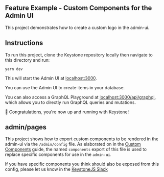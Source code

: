 ## Feature Example - Custom Components for the Admin UI

This project demonstrates how to create a custom logo in the admin-ui.

## Instructions

To run this project, clone the Keystone repository locally then navigate to this directory and run:

```shell
yarn dev
```

This will start the Admin UI at [localhost:3000](http://localhost:3000).

You can use the Admin UI to create items in your database.

You can also access a GraphQL Playground at [localhost:3000/api/graphql](http://localhost:3000/api/graphql), which allows you to directly run GraphQL queries and mutations.

🚀 Congratulations, you're now up and running with Keystone!

## admin/pages

This project shows how to export custom components to be rendered in the admin-ui via the `/admin/config` file. As elaborated on in the [Custom Components](https://keystonejs.com/docs/guides/custom-admin-ui-logo) guide, the named `components` export of this file is used to replace specific components for use in the `admin-ui`.

If you have specific components you think should also be exposed from this config, please let us know in the [KeystoneJS Slack](https://join.slack.com/t/keystonejs/shared_invite/zt-p3vix84g-MyIdzoNuHc7S5Yx2FXxiug)
